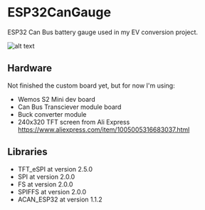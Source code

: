 # ESP32CanGauge

ESP32 Can Bus battery gauge used in my EV conversion project.

![alt text]([http://url/to/img.png](https://raw.githubusercontent.com/jamiejones85/ESP32CanGauge/main/display.jpg))
## Hardware

Not finished the custom board yet, but for now I'm using:
- Wemos S2 Mini dev board
- Can Bus Transciever module board
- Buck converter module
- 240x320 TFT screen from Ali Express https://www.aliexpress.com/item/1005005316683037.html

## Libraries

- TFT_eSPI at version 2.5.0
- SPI at version 2.0.0
- FS at version 2.0.0
- SPIFFS at version 2.0.0
- ACAN_ESP32 at version 1.1.2
